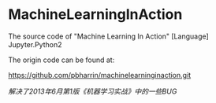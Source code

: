 # MachineLearningInAction

The source code of "Machine Learning In Action"
[Language] Jupyter.Python2

The origin code can be found at:

https://github.com/pbharrin/machinelearninginaction.git

*解决了2013年6月第1版《机器学习实战》中的一些BUG*
